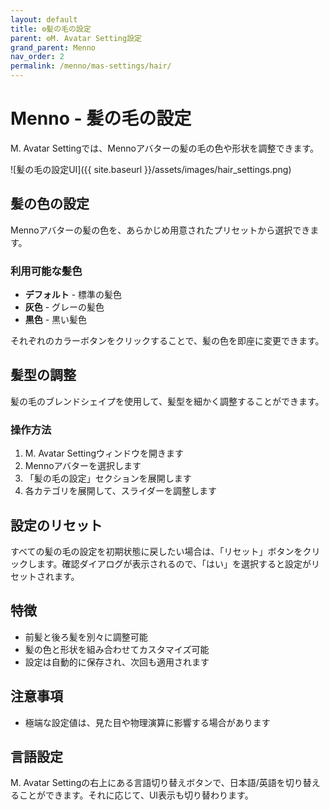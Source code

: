 ```yaml
---
layout: default
title: ⚙️髪の毛の設定
parent: ⚙️M. Avatar Setting設定
grand_parent: Menno
nav_order: 2
permalink: /menno/mas-settings/hair/
---
```


# Menno - 髪の毛の設定

M. Avatar Settingでは、Mennoアバターの髪の毛の色や形状を調整できます。

![髪の毛の設定UI]({{ site.baseurl }}/assets/images/hair_settings.png)

## 髪の色の設定

Mennoアバターの髪の色を、あらかじめ用意されたプリセットから選択できます。

### 利用可能な髪色

* **デフォルト** - 標準の髪色
* **灰色** - グレーの髪色
* **黒色** - 黒い髪色

それぞれのカラーボタンをクリックすることで、髪の色を即座に変更できます。

## 髪型の調整

髪の毛のブレンドシェイプを使用して、髪型を細かく調整することができます。

### 操作方法

1. M. Avatar Settingウィンドウを開きます
2. Mennoアバターを選択します
3. 「髪の毛の設定」セクションを展開します
4. 各カテゴリを展開して、スライダーを調整します

## 設定のリセット

すべての髪の毛の設定を初期状態に戻したい場合は、「リセット」ボタンをクリックします。確認ダイアログが表示されるので、「はい」を選択すると設定がリセットされます。

## 特徴

* 前髪と後ろ髪を別々に調整可能
* 髪の色と形状を組み合わせてカスタマイズ可能
* 設定は自動的に保存され、次回も適用されます

## 注意事項

* 極端な設定値は、見た目や物理演算に影響する場合があります

## 言語設定

M. Avatar Settingの右上にある言語切り替えボタンで、日本語/英語を切り替えることができます。それに応じて、UI表示も切り替わります。 